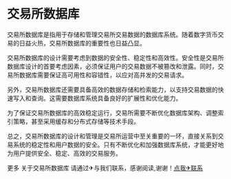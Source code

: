 # 交易所数据库

交易所数据库是指用于存储和管理交易所交易数据的数据库系统。随着数字货币交易的日益火热，交易所数据库的重要性也日益凸显。

交易所数据库的设计需要考虑到数据的安全性、稳定性和高效性。安全性是交易所数据库设计的首要考虑因素，必须保证用户的交易数据不被篡改和泄露。同时，交易所数据库需要保证高可用性和容错性，以应对高并发的交易请求。

另外，交易所数据库还需要具备高效的数据存储和检索能力，以支持交易数据的快速写入和查询。这需要数据库系统具备良好的扩展性和优化能力。

为了保证交易所数据库的高效稳定运行，交易所需要不断优化数据库架构、调整索引策略，甚至采用缓存和分布式存储等技术手段。

总之，交易所数据库的设计和管理是交易所运营中至关重要的一环，直接关系到交易系统的稳定性和用户数据的安全。只有不断优化和加强数据库系统，才能更好地为用户提供安全、稳定、高效的交易服务。

更多 关于交易所数据库 请通过✈与我们联系，感谢阅读,谢谢！[点我✈联系](https://b.k02.cc)